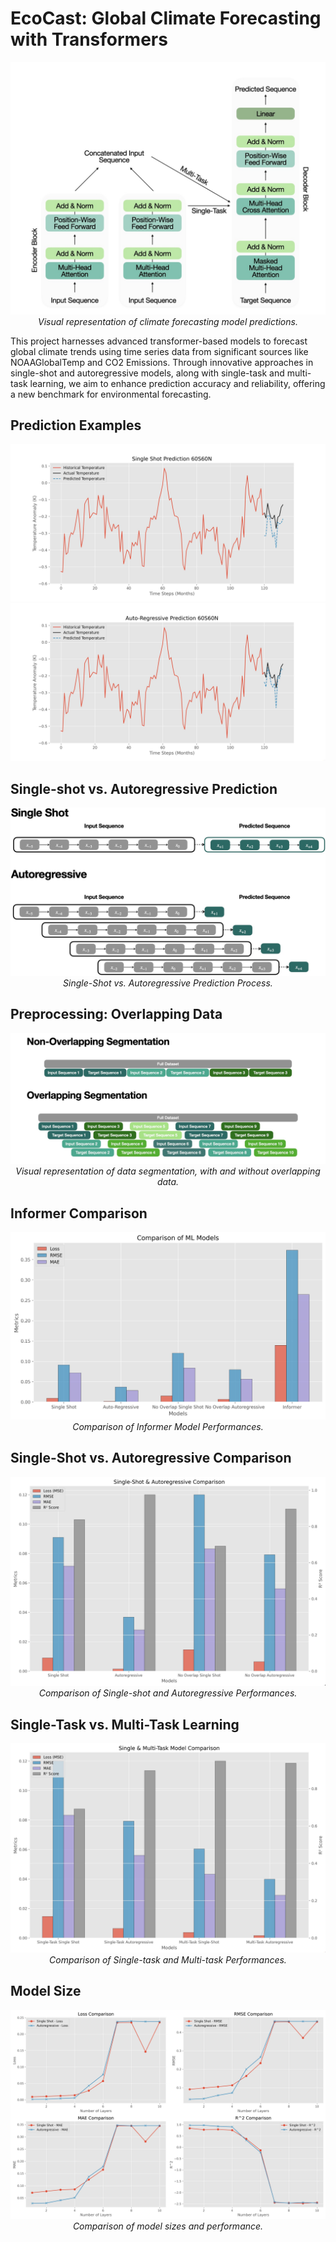 # EcoCast: Global Climate Forecasting with Transformers

<p align="center">
  <img src="/figs/architecture.jpeg" alt="Climate Forecasting Visualization">
  <br>
  <em>Visual representation of climate forecasting model predictions.</em>
</p>

This project harnesses advanced transformer-based models to forecast global climate trends using time series data from significant sources like NOAAGlobalTemp and CO2 Emissions. Through innovative approaches in single-shot and autoregressive models, along with single-task and multi-task learning, we aim to enhance prediction accuracy and reliability, offering a new benchmark for environmental forecasting.

## Prediction Examples
<p align="center">
  <img src="Single Feature Model/figures/Single Shot Prediction 60S60N.jpg" alt="Single-shot vs. Autoregressive Prediction">
  <br>
  <img src="Single Feature Model/figures/Auto-Regressive Prediction 60S60N.jpg" alt="Single-shot vs. Autoregressive Prediction">
  <br>
</p>



## Single-shot vs. Autoregressive Prediction
<p align="center">
  <img src="/figs/singleshotvautoregressive.jpeg" alt="Single-shot vs. Autoregressive Prediction">
  <br>
  <em>Single-Shot vs. Autoregressive Prediction Process.</em>
</p>

## Preprocessing: Overlapping Data
<p align="center">
  <img src="/figs/segmentation.jpeg" alt="Climate Forecasting Visualization">
  <br>
  <em>Visual representation of data segmentation, with and without overlapping data.</em>
</p>

## Informer Comparison
<p align="center">
  <img src="/single_feature_model/figures/Informer Comparison.jpg" alt="Climate Forecasting Visualization">
  <br>
  <em>Comparison of Informer Model Performances.</em>
</p>

## Single-Shot vs. Autoregressive Comparison
<p align="center">
  <img src="/single_feature_model/figures/Single-Shot & Autoregressive Comparison.jpg" alt="Climate Forecasting Visualization">
  <br>
  <em>Comparison of Single-shot and Autoregressive Performances.</em>
</p>

## Single-Task vs. Multi-Task Learning
<p align="center">
  <img src="multi_feature_model/figures/Single & Multi-Task Model Comparison.jpg" alt="Climate Forecasting Visualization">
  <br>
  <em>Comparison of Single-task and Multi-task Performances.</em>
</p>

## Model Size
<p align="center">
  <img src="single_feature_model/figures/Model Size Comparison.jpg" alt="Climate Forecasting Visualization">
  <br>
  <em>Comparison of model sizes and performance.</em>
</p>

